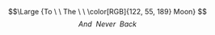 ​​​

​

​
​​
​​

​


​
​
​
$$\Large {To \ \ The \ \ \color[RGB]{122, 55, 189} Moon} $$
$$ {And \ \ Never \ \ Back}$$

​
 

 
 ​
 
​

 
  
 ​
 
​
​

<!---
persamplex/persamplex is a ✨ special ✨ repository because its `README.md` (this file) appears on your GitHub profile.
You can click the Preview link to take a look at your changes.
--->
